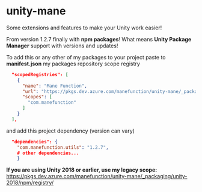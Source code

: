 # unity-mane
Some extensions and features to make your Unity work easier!

From version 1.2.7 finally with **npm packages**!
What means **Unity Package Manager** support with versions and updates!

To add this or any other of my packages to your project paste to **manifest.json**
my packages repository scope registry
```json
  "scopedRegistries": [
    {
      "name": "Mane Function",
      "url": "https://pkgs.dev.azure.com/manefunction/unity-mane/_packaging/unity/npm/registry/",
      "scopes": [
        "com.manefunction"
      ]
    }
  ],
```
and add this project dependency (version can vary)
```json
  "dependencies": {
    "com.manefunction.utils": "1.2.7", 
    # other dependencies...
    }
```
**If you are using Unity 2018 or earlier, use my legacy scope:**
https://pkgs.dev.azure.com/manefunction/unity-mane/_packaging/unity-2018/npm/registry/
